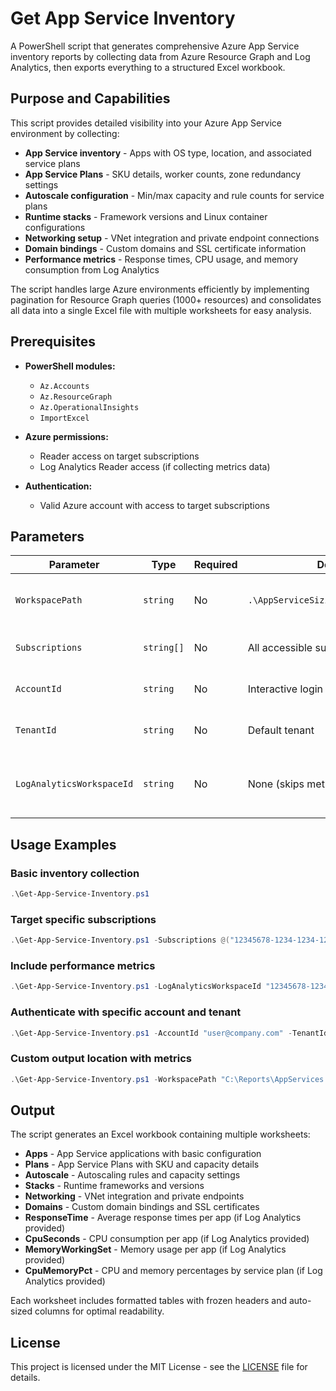# Get App Service Inventory

A PowerShell script that generates comprehensive Azure App Service inventory reports by collecting data from Azure Resource Graph and Log Analytics, then exports everything to a structured Excel workbook.

## Purpose and Capabilities

This script provides detailed visibility into your Azure App Service environment by collecting:

- **App Service inventory** - Apps with OS type, location, and associated service plans
- **App Service Plans** - SKU details, worker counts, zone redundancy settings  
- **Autoscale configuration** - Min/max capacity and rule counts for service plans
- **Runtime stacks** - Framework versions and Linux container configurations
- **Networking setup** - VNet integration and private endpoint connections
- **Domain bindings** - Custom domains and SSL certificate information
- **Performance metrics** - Response times, CPU usage, and memory consumption from Log Analytics

The script handles large Azure environments efficiently by implementing pagination for Resource Graph queries (1000+ resources) and consolidates all data into a single Excel file with multiple worksheets for easy analysis.

## Prerequisites

- **PowerShell modules:**
  - `Az.Accounts`
  - `Az.ResourceGraph` 
  - `Az.OperationalInsights`
  - `ImportExcel`

- **Azure permissions:**
  - Reader access on target subscriptions
  - Log Analytics Reader access (if collecting metrics data)

- **Authentication:**
  - Valid Azure account with access to target subscriptions

## Parameters

| Parameter | Type | Required | Default | Description |
|-----------|------|----------|---------|-------------|
| `WorkspacePath` | `string` | No | `.\AppServiceSizing_{yyyyMMdd}.xlsx` | Output Excel file path with automatic date naming |
| `Subscriptions` | `string[]` | No | All accessible subscriptions | Array of subscription IDs to query |
| `AccountId` | `string` | No | Interactive login | Azure account ID for authentication |
| `TenantId` | `string` | No | Default tenant | Azure tenant ID for authentication |
| `LogAnalyticsWorkspaceId` | `string` | No | None (skips metrics) | Log Analytics workspace ID for performance metrics |

## Usage Examples

### Basic inventory collection
```powershell
.\Get-App-Service-Inventory.ps1
```

### Target specific subscriptions
```powershell
.\Get-App-Service-Inventory.ps1 -Subscriptions @("12345678-1234-1234-1234-123456789012", "87654321-4321-4321-4321-210987654321")
```

### Include performance metrics
```powershell
.\Get-App-Service-Inventory.ps1 -LogAnalyticsWorkspaceId "12345678-1234-1234-1234-123456789012"
```

### Authenticate with specific account and tenant
```powershell
.\Get-App-Service-Inventory.ps1 -AccountId "user@company.com" -TenantId "12345678-1234-1234-1234-123456789012"
```

### Custom output location with metrics
```powershell
.\Get-App-Service-Inventory.ps1 -WorkspacePath "C:\Reports\AppServices.xlsx" -LogAnalyticsWorkspaceId "12345678-1234-1234-1234-123456789012" -Subscriptions @("12345678-1234-1234-1234-123456789012")
```

## Output

The script generates an Excel workbook containing multiple worksheets:

- **Apps** - App Service applications with basic configuration
- **Plans** - App Service Plans with SKU and capacity details  
- **Autoscale** - Autoscaling rules and capacity settings
- **Stacks** - Runtime frameworks and versions
- **Networking** - VNet integration and private endpoints
- **Domains** - Custom domain bindings and SSL certificates
- **ResponseTime** - Average response times per app (if Log Analytics provided)
- **CpuSeconds** - CPU consumption per app (if Log Analytics provided)
- **MemoryWorkingSet** - Memory usage per app (if Log Analytics provided)
- **CpuMemoryPct** - CPU and memory percentages by service plan (if Log Analytics provided)

Each worksheet includes formatted tables with frozen headers and auto-sized columns for optimal readability.

## License

This project is licensed under the MIT License - see the [LICENSE](LICENSE) file for details.